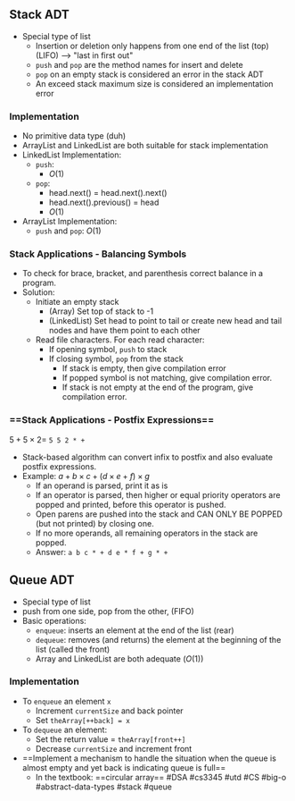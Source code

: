 ## Stack ADT
- Special type of list
	- Insertion or deletion only happens from one end of the list (top) (LIFO) --> "last in first out"
	- `push` and `pop` are the method names for insert and delete
	- `pop` on an empty stack is considered an error in the stack ADT
	- An exceed stack maximum size is considered an implementation error
### Implementation
- No primitive data type (duh)
- ArrayList and LinkedList are both suitable for stack implementation
- LinkedList Implementation:
	- `push`:
		- $O(1)$
	- `pop`:
		- head.next() = head.next().next()
		- head.next().previous() = head
		- $O(1)$
- ArrayList Implementation:
	- `push` and `pop`: $O(1)$
### Stack Applications - Balancing Symbols
- To check for brace, bracket, and parenthesis correct balance in a program.
- Solution:
	- Initiate an empty stack
		- (Array) Set top of stack to -1
		- (LinkedList) Set head to point to tail or create new head and tail nodes and have them point to each other
	- Read file characters. For each read character:
		- If opening symbol, `push` to stack
		- If closing symbol, `pop` from the stack
			- If stack is empty, then give compilation error
			- If popped symbol is not matching, give compilation error.
			- If stack is not empty at the end of the program, give compilation error.
### ==Stack Applications - Postfix Expressions==
$5 + 5 \times 2 =$ `5 5 2 * +`
- Stack-based algorithm can convert infix to postfix and also evaluate postfix expressions.
- Example: $a + b \times c + (d \times e + f) \times g$
	- If an operand is parsed, print it as is
	- If an operator is parsed, then higher or equal priority operators are popped and printed, before this operator is pushed.
	- Open parens are pushed into the stack and CAN ONLY BE POPPED (but not printed) by closing one.
	- If no more operands, all remaining operators in the stack are popped.
	- Answer: `a b c * + d e * f + g * +`

## Queue ADT
- Special type of list
- push from one side, pop from the other, (FIFO)
- Basic operations:
	- `enqueue`: inserts an element at the end of the list (rear)
	- `dequeue`: removes (and returns) the element at the beginning of the list (called the front)
	- Array and LinkedList are both adequate ($O(1)$)
### Implementation
- To `enqueue` an element `x`
	- Increment `currentSize` and back pointer
	- Set `theArray[++back] = x`
- To `dequeue` an element:
	- Set the return value = `theArray[front++]`
	- Decrease `currentSize` and increment front
- ==Implement a mechanism to handle the situation when the queue is almost empty and yet back is indicating queue is full==
	- In the textbook: ==circular array==
#DSA #cs3345 #utd #CS #big-o #abstract-data-types #stack #queue
